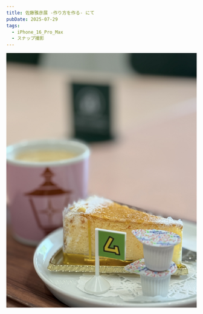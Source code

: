 ```yaml
---
title: 佐藤雅彦展 -作り方を作る- にて
pubDate: 2025-07-29
tags:
  - iPhone_16_Pro_Max
  - スナップ撮影
---
```

![](_assets/IMG_1307.jpeg)